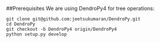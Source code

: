 ##Prerequisites 
We are using DendroPy4 for tree operations:

    git clone git@github.com:jeetsukumaran/DendroPy.git
    cd DendroPy
    git checkout -b DendroPy4 origin/DendroPy4
    python setup.py develop
